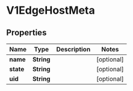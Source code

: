 # V1EdgeHostMeta

## Properties
Name | Type | Description | Notes
------------ | ------------- | ------------- | -------------
**name** | **String** |  |  [optional]
**state** | **String** |  |  [optional]
**uid** | **String** |  |  [optional]
